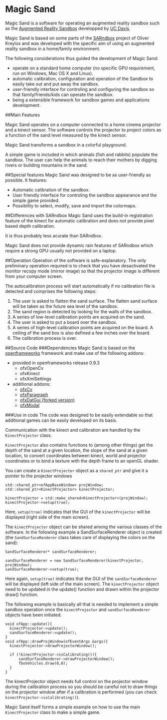 # Magic Sand
Magic Sand is a software for operating an augmented reality sandbox such as the [Augmented Reality Sandbox](https://arsandbox.ucdavis.edu)
developped by [UC Davis](http://idav.ucdavis.edu/~okreylos/ResDev/SARndbox/).

Magic Sand is based on some parts of the [SARndbox](https://github.com/KeckCAVES/SARndbox) project of Oliver Kreylos and
was developed with the specific aim of using an augmented reality sandbox in a home/family environment.

The following considerations thus guided the development of Magic Sand:
- operate on a standard home computer (no specific GPU requirement, run on Windows, Mac OS X and Linux).
- automatic calibration, configuration and operation of the Sandbox to easily take out and put away the sandbox.
- user-friendly interface for controling and configuring the sandbox so that family/friends/kids can operate the sandbox.
- being a extensible framework for sandbox games and applications development.

##Main Features

Magic Sand operates on a computer connected to a home cinema projector and a kinect sensor.
The software controls the projector to project colors as a function of the sand level measured by the kinect sensor.

Magic Sand transforms a sandbox in a colorful playground.

A simple game is included in which animals (fish and rabbits) populate the sandbox.
The user can help the animals to reach their mothers by digging rivers or building mountains in the sand.

##Special features
Magic Sand was designed to be as user-friendly as possible. It features:
- Automatic calibration of the sandbox.
- User friendly interface for controling the sandbox appearance and the simple game provided.
- Possibility to select, modify, save and import the colormaps.

##Differences with SARndbox
Magic Sand uses the build-in registration feature of the kinect for automatic calibration and does not provide pixel based depth calibration.

It is thus probably less acurate than SARndbox.

Magic Sand does not provide dynamic rain features of SARndbox which require a strong GPU usually not provided on a laptop.

##Operation
Operation of the software is safe-explanatory.
The only preliminary operation required is to check that you have desactivated the monitor recopy mode (mirror image) so that the projector image is different from your computer screen.

The autocalibration process will start automatically if no calibration file is detected and comprises the following steps:

1. The user is asked to flatten the sand surface. The flatten sand surface will be taken as the future sea level of the sandbox.
2. The sand region is detected by looking for the walls of the sandbox.
3. A series of low-level calibration points are acquired on the sand.
4. The user is asked to put a board over the sandbox.
5. A series of high-level calibration points are acquired on the board. A ceiling of the sand box is also defined a few inches over the board.
6. The calibration process is over.

##Source Code
###Dependencies
Magic Sand is based on the [openframeworks](https://openframeworks.cc/) framework and make use of the following addons:
- provided in openframeworks release 0.9.3
  * ofxOpenCv
  * ofxKinect
  * ofxXmlSettings
- additional addons:
  * [ofxCv](https://github.com/kylemcdonald/ofxCv)
  * [ofxParagraph](https://github.com/braitsch/ofxParagraph)
  * [ofxDatGui (forked version)](https://github.com/thomwolf/ofxDatGui)
  * [ofxModal](https://github.com/braitsch/ofxModal)

###Use in code
The code was designed to be easily extendable so that additional games can be easily developed on its basis.

Communication with the kinect and calibration are handled by the `KinectProjector` class.

`KinectProjector` also contains functions to (among other things) get the depth of the sand at a given location, the slope of the sand at a given location, to convert coordinates between kinect, world and projector coordinates or to bind a texture with the depth frame to an openGL shader.

You can create a `KinectProjector` object as a `shared_ptr` and give it a pointer to the projector windows
```
std::shared_ptr<ofAppBaseWindow> projWindow;
std::shared_ptr<KinectProjector> kinectProjector;

kinectProjector = std::make_shared<KinectProjector>(projWindow);
kinectProjector->setup(true);
```
Here, `setup(true)` indicates that the GUI of the `kinectProjector` will be displayed (right side of the main screen).

The `kinectProjector` object can be shared among the various classes of the software.
In the following example a SandSurfaceRenderer object is created (the `SandSurfaceRenderer` class takes care of displaying the colors on the sand):
```
SandSurfaceRenderer* sandSurfaceRenderer;

sandSurfaceRenderer = new SandSurfaceRenderer(kinectProjector, projWindow);
sandSurfaceRenderer->setup(true);
```
Here again, `setup(true)` indicates that the GUI of the `sandSurfaceRenderer` will be displayed  (left side of the main screen).
The `kinectProjector` object need to be updated in the update() function and drawn within the projector draw() function.

The following example is basically all that is needed to implement a simple sandbox operation once the `kinectProjector` and `sandSurfaceRenderer` objects have been initiated.
```
void ofApp::update(){
  kinectProjector->update();
  sandSurfaceRenderer->update();
}
void ofApp::drawProjWindow(ofEventArgs &args){
  kinectProjector->drawProjectorWindow();
    
  if (!kinectProjector->isCalibrating()){
      sandSurfaceRenderer->drawProjectorWindow();
      fboVehicles.draw(0,0);
  }
}
```
The kinectProjector object needs full control on the projector window during the calibration process so you should be careful not to draw things on the projector window after if a calibration is performed (you can check `kinectProjector->isCalibrating()`).

Magic Sand itself forms a simple example on how to use the main `KinectProjector` class to make a simple game.

